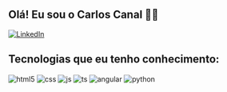## Olá! Eu sou o Carlos Canal 👨‍💻

[![LinkedIn](https://img.shields.io/badge/LinkedIn-9146FF?style=for-the-badge&logo=linkedin&logoColor=white)](https://www.linkedin.com/in/carlos-canal/)

## Tecnologias que eu tenho conhecimento: 

<div style="display: inline_block">
  <img align="center" alt="html5" src="https://img.shields.io/badge/HTML5-E34F26?style=for-the-badge&logo=html5&logoColor=white" />
  <img align="center" alt="css" src="https://img.shields.io/badge/CSS3-1572B6?style=for-the-badge&logo=css3&logoColor=white" />
  <img align="center" alt="js" src="https://img.shields.io/badge/JavaScript-F7DF1E?style=for-the-badge&logo=javascript&logoColor=black" />
  <img align="center" alt="ts" src="https://img.shields.io/badge/TypeScript-007ACC?style=for-the-badge&logo=typescript&logoColor=white" />
  <img align="center" alt="angular" src="https://img.shields.io/badge/Angular-red?style=for-the-badge&logo=angular&logoColor=white" />
  <img align="center" alt="python" src="https://img.shields.io/badge/python-yellow?style=for-the-badge&logo=python&logoColor=blue" />
</div><br/>
